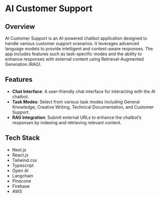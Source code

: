 # AI Customer Support

## Overview
AI Customer Support is an AI-powered chatbot application designed to handle various customer support scenarios. It leverages advanced language models to provide intelligent and context-aware responses. The app includes features such as task-specific modes and the ability to enhance responses with external content using Retrieval-Augmented Generation (RAG).

## Features
- **Chat Interface**: A user-friendly chat interface for interacting with the AI chatbot.
- **Task Modes**: Select from various task modes including General Knowledge, Creative Writing, Technical Documentation, and Customer Support.
- **RAG Integration**: Submit external URLs to enhance the chatbot’s responses by indexing and retrieving relevant content.

## Tech Stack
- Next.js
- React.js
- Tailwind.css
- Typescript
- Open AI
- Langchain
- Pinecone
- Firebase
- AWS


